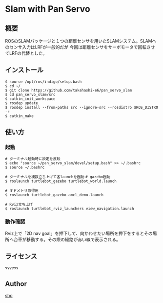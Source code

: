 Slam with Pan Servo
====

## 概要
ROSのSLAMパッケージと１つの距離センサを用いたSLAMシステム。SLAMへのセンサ入力はLRFが一般的だが
今回は距離センサをサーボモータで回転させてLRFの代替とした。

## インストール

`$ source /opt/ros/indigo/setup.bash`  
`$ cd ~/`   
`$ git clone https://github.com/takahashi-e6/pan_servo_slam`  
`$ cd pan_servo_slam/src`  
`$ catkin_init_workspace`  
`$ rosdep update`  
`$ rosdep install --from-paths src --ignore-src --rosdistro $ROS_DISTRO -r`  
`$ catkin_make`  

## 使い方

### 起動
`# ターミナル起動時に設定を反映`  
`$ echo "source ~/pan_servo_slam/devel/setup.bash" >> ~/.bashrc`  
`$ source ~/.bashrc`  

`# ターミナルを複数立ち上げて各launchを起動`
`# gazebo起動`  
`$ roslaunch turtlebot_gazebo turtlebot_world.launch`

`# オドメトリ取得用`  
`$ roslaunch turtlebot_gazebo amcl_demo.launch`

`# Rviz立ち上げ`  
`$ roslaunch turtlebot_rviz_launchers view_navigation.launch`

### 動作確認
Rviz上で「2D nav goal」を押下して、向かわせたい場所を押下をするとその場所へ台車が移動する。その際の経路が赤い線で表示される。

## ライセンス

??????

## Author

[sho](https://github.com/takahashi-e6)
